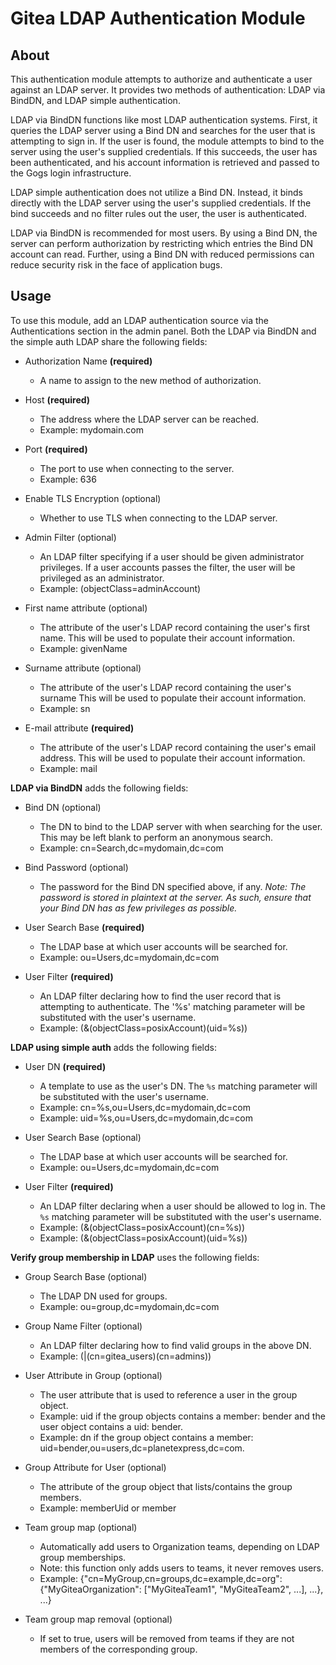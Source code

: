 # Gitea LDAP Authentication Module

## About

This authentication module attempts to authorize and authenticate a user
against an LDAP server. It provides two methods of authentication: LDAP via
BindDN, and LDAP simple authentication.

LDAP via BindDN functions like most LDAP authentication systems. First, it
queries the LDAP server using a Bind DN and searches for the user that is
attempting to sign in. If the user is found, the module attempts to bind to the
server using the user's supplied credentials. If this succeeds, the user has
been authenticated, and his account information is retrieved and passed to the
Gogs login infrastructure.

LDAP simple authentication does not utilize a Bind DN. Instead, it binds
directly with the LDAP server using the user's supplied credentials. If the bind
succeeds and no filter rules out the user, the user is authenticated.

LDAP via BindDN is recommended for most users. By using a Bind DN, the server
can perform authorization by restricting which entries the Bind DN account can
read. Further, using a Bind DN with reduced permissions can reduce security risk
in the face of application bugs.

## Usage

To use this module, add an LDAP authentication source via the Authentications
section in the admin panel. Both the LDAP via BindDN and the simple auth LDAP
share the following fields:

* Authorization Name **(required)**
  * A name to assign to the new method of authorization.

* Host **(required)**
  * The address where the LDAP server can be reached.
  * Example: mydomain.com

* Port **(required)**
  * The port to use when connecting to the server.
  * Example: 636

* Enable TLS Encryption (optional)
  * Whether to use TLS when connecting to the LDAP server.

* Admin Filter (optional)
  * An LDAP filter specifying if a user should be given administrator
      privileges. If a user accounts passes the filter, the user will be
      privileged as an administrator.
  * Example: (objectClass=adminAccount)

* First name attribute (optional)
  * The attribute of the user's LDAP record containing the user's first name.
      This will be used to populate their account information.
  * Example: givenName

* Surname attribute (optional)
  * The attribute of the user's LDAP record containing the user's surname This
      will be used to populate their account information.
  * Example: sn

* E-mail attribute **(required)**
  * The attribute of the user's LDAP record containing the user's email
      address. This will be used to populate their account information.
  * Example: mail

**LDAP via BindDN** adds the following fields:

* Bind DN (optional)
  * The DN to bind to the LDAP server with when searching for the user. This
      may be left blank to perform an anonymous search.
  * Example: cn=Search,dc=mydomain,dc=com

* Bind Password (optional)
  * The password for the Bind DN specified above, if any. _Note: The password
      is stored in plaintext at the server. As such, ensure that your Bind DN
      has as few privileges as possible._

* User Search Base **(required)**
  * The LDAP base at which user accounts will be searched for.
  * Example: ou=Users,dc=mydomain,dc=com

* User Filter **(required)**
  * An LDAP filter declaring how to find the user record that is attempting to
      authenticate. The '%s' matching parameter will be substituted with the
      user's username.
  * Example: (&(objectClass=posixAccount)(uid=%s))

**LDAP using simple auth** adds the following fields:

* User DN **(required)**
  * A template to use as the user's DN. The `%s` matching parameter will be
      substituted with the user's username.
  * Example: cn=%s,ou=Users,dc=mydomain,dc=com
  * Example: uid=%s,ou=Users,dc=mydomain,dc=com

* User Search Base (optional)
  * The LDAP base at which user accounts will be searched for.
  * Example: ou=Users,dc=mydomain,dc=com

* User Filter **(required)**
  * An LDAP filter declaring when a user should be allowed to log in. The `%s`
      matching parameter will be substituted with the user's username.
  * Example: (&(objectClass=posixAccount)(cn=%s))
  * Example: (&(objectClass=posixAccount)(uid=%s))

**Verify group membership in LDAP** uses the following fields:

* Group Search Base (optional)
  * The LDAP DN used for groups.
  * Example: ou=group,dc=mydomain,dc=com

* Group Name Filter (optional)
  * An LDAP filter declaring how to find valid groups in the above DN.
  * Example: (|(cn=gitea_users)(cn=admins))

* User Attribute in Group (optional)
  * The user attribute that is used to reference a user in the group object.
  * Example: uid if the group objects contains a member: bender and the user object contains a uid: bender.
  * Example: dn if the group object contains a member: uid=bender,ou=users,dc=planetexpress,dc=com.

* Group Attribute for User (optional)
  * The attribute of the group object that lists/contains the group members.
  * Example: memberUid or member

* Team group map (optional)
  * Automatically add users to Organization teams, depending on LDAP group memberships.
  * Note: this function only adds users to teams, it never removes users.
  * Example: {"cn=MyGroup,cn=groups,dc=example,dc=org": {"MyGiteaOrganization": ["MyGiteaTeam1", "MyGiteaTeam2", ...], ...}, ...}

* Team group map removal (optional)
  * If set to true, users will be removed from teams if they are not members of the corresponding group.
